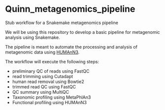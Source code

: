 # Quinn_metagenomics_pipeline
Stub workflow for a Snakemake metagenomics pipeline

We will be using this repository to develop a basic pipeline for metagenomic analysis using Snakemake. 

The pipeline is meant to automate the processing and analysis of metagenomic data using [HUMAnN3](https://huttenhower.sph.harvard.edu/humann). 

The workflow will execute the following steps:
- preliminary QC of reads using FastQC
- read trimming using Cutadapt
- human read removal using Bowtie2
- trimmed read QC using FastQC
- QC summary using MultiQC
- Taxonomic profiling using MetaPhlAn3
- Functional profiling using HUMAnN3


